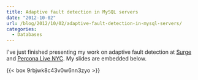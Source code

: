 ```yaml
---
title: Adaptive fault detection in MySQL servers
date: "2012-10-02"
url: /blog/2012/10/02/adaptive-fault-detection-in-mysql-servers/
categories:
  - Databases
---
```

I've just finished presenting my work on adaptive fault detection at [Surge](http://omniti.com/surge/2012) and [Percona Live NYC](http://www.percona.com/live/nyc-2012/). My slides are embedded below.

{{< box 9rbjwk8c43v0w6nn3zyo >}}
